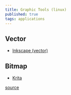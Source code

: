 ```yaml
---
title: Graphic Tools (linux)
published: true
tags: applications
---
```

## Vector
- [Inkscape (vector)](https://inkscape.org/en/)

## Bitmap
- [Krita](https://krita.org/en/)

[source](http://www.linfo.org/software_artists.html)
